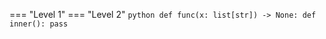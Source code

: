 === "Level 1"
    === "Level 2"
        ```python
        def func(x: list[str]) -> None:
            def inner():
                pass
        ```